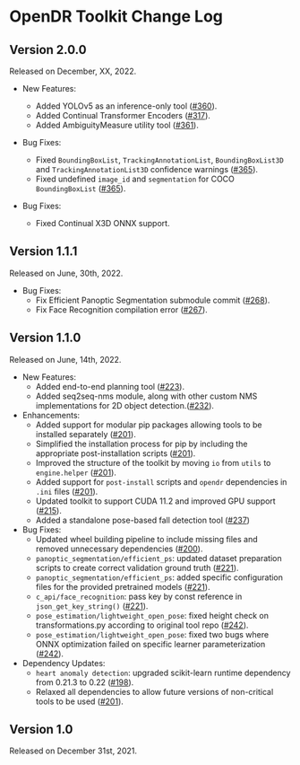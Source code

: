 # OpenDR Toolkit Change Log

## Version 2.0.0
Released on December, XX, 2022.

  - New Features:
    - Added YOLOv5 as an inference-only tool ([#360](https://github.com/opendr-eu/opendr/pull/360)).
    - Added Continual Transformer Encoders ([#317](https://github.com/opendr-eu/opendr/pull/317)).
    - Added AmbiguityMeasure utility tool ([#361](https://github.com/opendr-eu/opendr/pull/361)).
  - Bug Fixes:
    - Fixed `BoundingBoxList`, `TrackingAnnotationList`, `BoundingBoxList3D` and `TrackingAnnotationList3D` confidence warnings ([#365](https://github.com/opendr-eu/opendr/pull/365)).
    - Fixed undefined `image_id` and `segmentation` for COCO `BoundingBoxList` ([#365](https://github.com/opendr-eu/opendr/pull/365)).

  - Bug Fixes:
    - Fixed Continual X3D ONNX support.

## Version 1.1.1
Released on June, 30th, 2022.

  - Bug Fixes:
    - Fix Efficient Panoptic Segmentation submodule commit ([#268](https://github.com/opendr-eu/opendr/pull/268)).
    - Fix Face Recognition compilation error ([#267](https://github.com/opendr-eu/opendr/pull/267)).

## Version 1.1.0
Released on June, 14th, 2022.

  - New Features:
    - Added end-to-end planning tool ([#223](https://github.com/opendr-eu/opendr/pull/223)).
    - Added seq2seq-nms module, along with other custom NMS implementations for 2D object detection.([#232](https://github.com/opendr-eu/opendr/pull/232)).
  - Enhancements:
    - Added support for modular pip packages allowing tools to be installed separately ([#201](https://github.com/opendr-eu/opendr/pull/201)).
    - Simplified the installation process for pip by including the appropriate post-installation scripts ([#201](https://github.com/opendr-eu/opendr/pull/201)).
    - Improved the structure of the toolkit by moving `io` from `utils` to `engine.helper` ([#201](https://github.com/opendr-eu/opendr/pull/201)).
    - Added support for `post-install` scripts and `opendr` dependencies in `.ini` files  ([#201](https://github.com/opendr-eu/opendr/pull/201)).
    - Updated toolkit to support CUDA 11.2 and improved GPU support ([#215](https://github.com/opendr-eu/opendr/pull/215)).
    - Added a standalone pose-based fall detection tool ([#237](https://github.com/opendr-eu/opendr/pull/237))
  - Bug Fixes:
    - Updated wheel building pipeline to include missing files and removed unnecessary dependencies ([#200](https://github.com/opendr-eu/opendr/pull/200)).
    - `panoptic_segmentation/efficient_ps`: updated dataset preparation scripts to create correct validation ground truth ([#221](https://github.com/opendr-eu/opendr/pull/221)).
    - `panoptic_segmentation/efficient_ps`: added specific configuration files for the provided pretrained models ([#221](https://github.com/opendr-eu/opendr/pull/221)).
    - `c_api/face_recognition`: pass key by const reference in `json_get_key_string()` ([#221](https://github.com/opendr-eu/opendr/pull/221)).
    - `pose_estimation/lightweight_open_pose`: fixed height check on transformations.py according to original tool repo ([#242](https://github.com/opendr-eu/opendr/pull/242)).
    - `pose_estimation/lightweight_open_pose`: fixed two bugs where ONNX optimization failed on specific learner parameterization ([#242](https://github.com/opendr-eu/opendr/pull/242)).
  - Dependency Updates:
    - `heart anomaly detection`: upgraded scikit-learn runtime dependency from 0.21.3 to 0.22 ([#198](https://github.com/opendr-eu/opendr/pull/198)).
    - Relaxed all dependencies to allow future versions of non-critical tools to be used ([#201](https://github.com/opendr-eu/opendr/pull/201)).


## Version 1.0
Released on December 31st, 2021.

